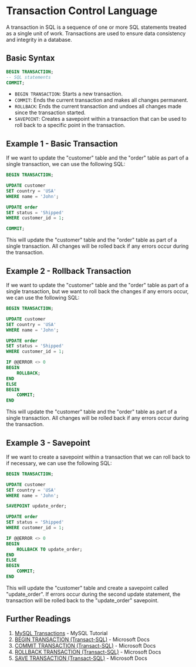 # Transaction Control Language

A transaction in SQL is a sequence of one or more SQL statements treated as a single unit of work. Transactions are used to ensure data consistency and integrity in a database.

## Basic Syntax

```sql
BEGIN TRANSACTION;
-- SQL statements
COMMIT;
```

- `BEGIN TRANSACTION`: Starts a new transaction.
- `COMMIT`: Ends the current transaction and makes all changes permanent.
- `ROLLBACK`: Ends the current transaction and undoes all changes made since the transaction started.
- `SAVEPOINT`: Creates a savepoint within a transaction that can be used to roll back to a specific point in the transaction.

## Example 1 - Basic Transaction

If we want to update the "customer" table and the "order" table as part of a single transaction, we can use the following SQL:

```sql
BEGIN TRANSACTION;

UPDATE customer
SET country = 'USA'
WHERE name = 'John';

UPDATE order
SET status = 'Shipped'
WHERE customer_id = 1;

COMMIT;
```

This will update the "customer" table and the "order" table as part of a single transaction. All changes will be rolled back if any errors occur during the transaction.

## Example 2 - Rollback Transaction

If we want to update the "customer" table and the "order" table as part of a single transaction, but we want to roll back the changes if any errors occur, we can use the following SQL:

```sql
BEGIN TRANSACTION;

UPDATE customer
SET country = 'USA'
WHERE name = 'John';

UPDATE order
SET status = 'Shipped'
WHERE customer_id = 1;

IF @@ERROR <> 0
BEGIN
    ROLLBACK;
END
ELSE
BEGIN
    COMMIT;
END
```

This will update the "customer" table and the "order" table as part of a single transaction. All changes will be rolled back if any errors occur during the transaction.

## Example 3 - Savepoint

If we want to create a savepoint within a transaction that we can roll back to if necessary, we can use the following SQL:

```sql
BEGIN TRANSACTION;

UPDATE customer
SET country = 'USA'
WHERE name = 'John';

SAVEPOINT update_order;

UPDATE order
SET status = 'Shipped'
WHERE customer_id = 1;

IF @@ERROR <> 0
BEGIN
    ROLLBACK TO update_order;
END
ELSE
BEGIN
    COMMIT;
END
```

This will update the "customer" table and create a savepoint called "update_order". If errors occur during the second update statement, the transaction will be rolled back to the "update_order" savepoint.

## Further Readings

1. [MySQL Transactions](https://www.mysqltutorial.org/mysql-transaction.aspx) - MySQL Tutorial
2. [BEGIN TRANSACTION (Transact-SQL)](https://docs.microsoft.com/en-us/sql/t-sql/language-elements/begin-transaction-transact-sql?view=sql-server-ver15) - Microsoft Docs
3. [COMMIT TRANSACTION (Transact-SQL)](https://docs.microsoft.com/en-us/sql/t-sql/language-elements/commit-transaction-transact-sql?view=sql-server-ver15) - Microsoft Docs
4. [ROLLBACK TRANSACTION (Transact-SQL)](https://docs.microsoft.com/en-us/sql/t-sql/language-elements/rollback-transaction-transact-sql?view=sql-server-ver15) - Microsoft Docs
5. [SAVE TRANSACTION (Transact-SQL)](https://docs.microsoft.com/en-us/sql/t-sql/language-elements/save-transaction-transact-sql?view=sql-server-ver15) - Microsoft Docs
